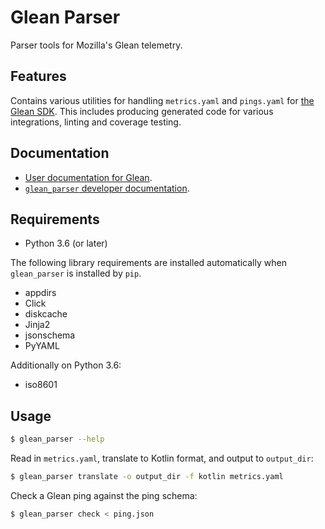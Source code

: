 # Glean Parser

Parser tools for Mozilla's Glean telemetry.

## Features

Contains various utilities for handling `metrics.yaml` and `pings.yaml` for [the
Glean SDK](https://mozilla.github.io/glean). This includes producing generated
code for various integrations, linting and coverage testing.

## Documentation

- [User documentation for Glean](https://mozilla.github.io/glean/).
- [`glean_parser` developer documentation](https://mozilla.github.io/glean_parser/).

## Requirements

-   Python 3.6 (or later)

The following library requirements are installed automatically when
`glean_parser` is installed by `pip`.

-   appdirs
-   Click
-   diskcache
-   Jinja2
-   jsonschema
-   PyYAML

Additionally on Python 3.6:

-   iso8601

## Usage

```sh
$ glean_parser --help
```

Read in `metrics.yaml`, translate to Kotlin format, and
output to `output_dir`:

```sh
$ glean_parser translate -o output_dir -f kotlin metrics.yaml
```

Check a Glean ping against the ping schema:

```sh
$ glean_parser check < ping.json
```
